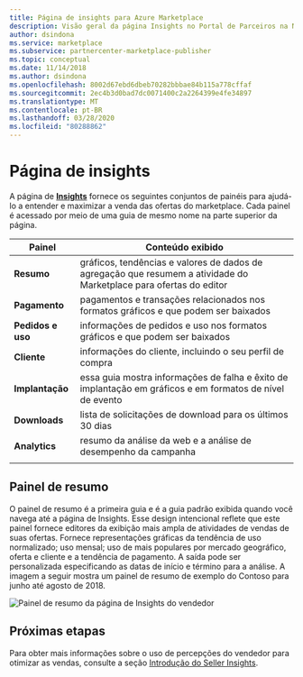 ```yaml
---
title: Página de insights para Azure Marketplace
description: Visão geral da página Insights no Portal de Parceiros na Nuvem para o Azure Marketplace.
author: dsindona
ms.service: marketplace
ms.subservice: partnercenter-marketplace-publisher
ms.topic: conceptual
ms.date: 11/14/2018
ms.author: dsindona
ms.openlocfilehash: 8002d67ebd6dbeb70282bbbae84b115a778cffaf
ms.sourcegitcommit: 2ec4b3d0bad7dc0071400c2a2264399e4fe34897
ms.translationtype: MT
ms.contentlocale: pt-BR
ms.lasthandoff: 03/28/2020
ms.locfileid: "80288862"
---
```

# <a name="insights-page"></a>Página de insights

A página de [**Insights**](https://cloudpartner.azure.com/#insights) fornece os seguintes conjuntos de painéis para ajudá-lo a entender e maximizar a venda das ofertas do marketplace.  Cada painel é acessado por meio de uma guia de mesmo nome na parte superior da página.


|  **Painel**    |  **Conteúdo exibido**               |
|  -------------    |  ---------------------               |
| **Resumo**       | gráficos, tendências e valores de dados de agregação que resumem a atividade do Marketplace para ofertas do editor |
| **Pagamento**        | pagamentos e transações relacionados nos formatos gráficos e que podem ser baixados |
| **Pedidos e uso** | informações de pedidos e uso nos formatos gráficos e que podem ser baixados |
| **Cliente**      | informações do cliente, incluindo o seu perfil de compra |
| **Implantação**    | essa guia mostra informações de falha e êxito de implantação em gráficos e em formatos de nível de evento |
| **Downloads**     | lista de solicitações de download para os últimos 30 dias |
| **Analytics**     | resumo da análise da web e a análise de desempenho da campanha |
|  |  |


## <a name="summary-dashboard"></a>Painel de resumo
O painel de resumo é a primeira guia e é a guia padrão exibida quando você navega até a página de Insights.  Esse design intencional reflete que este painel fornece editores da exibição mais ampla de atividades de vendas de suas ofertas.  Fornece representações gráficas da tendência de uso normalizado; uso mensal; uso de mais populares por mercado geográfico, oferta e cliente e a tendência de pagamento.  A saída pode ser personalizada especificando as datas de início e término para a análise.  A imagem a seguir mostra um painel de resumo de exemplo do Contoso para junho até agosto de 2018.

![Painel de resumo da página de Insights do vendedor](./media/insights-page1.png)


## <a name="next-steps"></a>Próximas etapas

Para obter mais informações sobre o uso de percepções do vendedor para otimizar as vendas, consulte a seção [Introdução do Seller Insights](./../../cloud-partner-portal-orig/si-getting-started.md).

